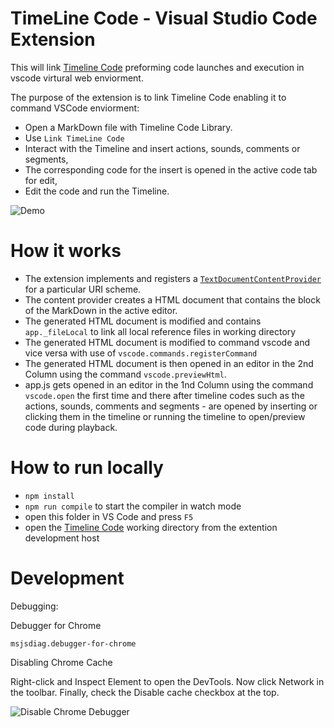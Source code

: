 # TimeLine Code - Visual Studio Code Extension
This will link [Timeline Code][tlc] preforming code launches and execution in vscode virtural web enviorment.

The purpose of the extension is to link Timeline Code enabling it to command VSCode enviorment:
- Open a MarkDown file with Timeline Code Library.
- Use `Link TimeLine Code`
- Interact with the Timeline and insert actions, sounds, comments or segments,
- The corresponding code for the insert is opened in the active code tab for edit,
- Edit the code and run the Timeline.

![Demo](https://github.com/leroyron/timeline-vscode/raw/master/images/preview.gif)

# How it works

- The extension implements and registers a [`TextDocumentContentProvider`](http://code.visualstudio.com/docs/extensionAPI/vscode-api#TextDocumentContentProvider) for a particular URI scheme.
- The content provider creates a HTML document that contains the <HTML> block of the MarkDown in the active editor.
- The generated HTML document is modified and contains `app._fileLocal` to link all local reference files in working directory
- The generated HTML document is modified to command vscode and vice versa with use of `vscode.commands.registerCommand`
- The generated HTML document is then opened in an editor in the 2nd Column using the command `vscode.previewHtml`.
- app.js gets opened in an editor in the 1nd Column using the command `vscode.open` the first time and there after timeline codes such as the actions, sounds, comments and segments - are opened by inserting or clicking them in the timeline or running the timeline to open/preview code during playback.

# How to run locally

* `npm install`
* `npm run compile` to start the compiler in watch mode
* open this folder in VS Code and press `F5`
* open the [Timeline Code][tlc] working directory from the extention development host

[tlc]: <https://github.com/leroyron/timeline-code>

# Development

Debugging:

Debugger for Chrome

    msjsdiag.debugger-for-chrome

Disabling Chrome Cache

Right-click and Inspect Element to open the DevTools. Now click Network in the toolbar. Finally, check the Disable cache checkbox at the top.

![Disable Chrome Debugger](https://i.stack.imgur.com/Grwsc.png)